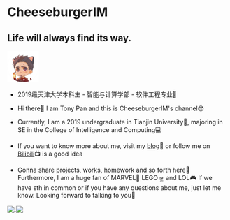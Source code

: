 # CheeseburgerIM

## Life will always find its way.

<a href="https://CheeseburgerIM.space" target="_blank"><img src="./Avatar.png" alt="Iron Man" style="zoom:7%;" /></a>

- 2019级天津大学本科生 - 智能与计算学部 - 软件工程专业🐍

- Hi there👋 I am Tony Pan and this is CheeseburgerIM's channel😎

- Currently, I am a 2019 undergraduate in Tianjin University🏫, majoring in SE in the College of  Intelligence and Computing💻

- If you want to know more about me, visit my [blog](https://cheeseburgerim.space)📱 or follow me on [Bilibili](https://space.bilibili.com/588552300)📺 is a good idea

- Gonna share projects, works, homework and so forth here📖 Furthermore, I am a huge fan of MARVEL🌌 LEGO🛸 and LOL🎮 If we have sth in common or if you have any questions about me, just let me know. Looking forward to talking to you🚀

<a href="https://github.com/anuraghazra/github-readme-stats">
  <img align="center"  src="https://github-readme-stats.vercel.app/api?username=CheeseburgerIM&count_private=true&show_icons=true&theme=gotham&show_owner=true" style="width:50% !important " />
</a>
<a href="https://github.com/anuraghazra/github-readme-stats">
  <img align="center"  src="https://github-readme-stats.vercel.app/api/top-langs/?username=CheeseburgerIM&theme=gotham&layout=compact&hide=html" />
</a>

